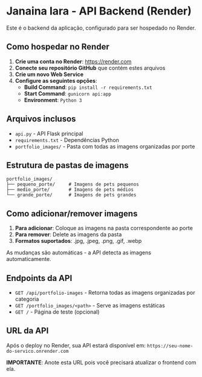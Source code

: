 # Janaina Iara - API Backend (Render)

Este é o backend da aplicação, configurado para ser hospedado no Render.

## Como hospedar no Render

1. **Crie uma conta no Render**: https://render.com
2. **Conecte seu repositório GitHub** que contém estes arquivos
3. **Crie um novo Web Service**
4. **Configure as seguintes opções**:
   - **Build Command**: `pip install -r requirements.txt`
   - **Start Command**: `gunicorn api:app`
   - **Environment**: `Python 3`

## Arquivos inclusos

- `api.py` - API Flask principal
- `requirements.txt` - Dependências Python
- `portfolio_images/` - Pasta com todas as imagens organizadas por porte

## Estrutura de pastas de imagens

```
portfolio_images/
├── pequeno_porte/     # Imagens de pets pequenos
├── medio_porte/       # Imagens de pets médios
└── grande_porte/      # Imagens de pets grandes
```

## Como adicionar/remover imagens

1. **Para adicionar**: Coloque as imagens na pasta correspondente ao porte
2. **Para remover**: Delete as imagens da pasta
3. **Formatos suportados**: .jpg, .jpeg, .png, .gif, .webp

As mudanças são automáticas - a API detecta as imagens automaticamente.

## Endpoints da API

- `GET /api/portfolio-images` - Retorna todas as imagens organizadas por categoria
- `GET /portfolio_images/<path>` - Serve as imagens estáticas
- `GET /` - Página de teste (opcional)

## URL da API

Após o deploy no Render, sua API estará disponível em:
`https://seu-nome-do-servico.onrender.com`

**IMPORTANTE**: Anote esta URL pois você precisará atualizar o frontend com ela.

